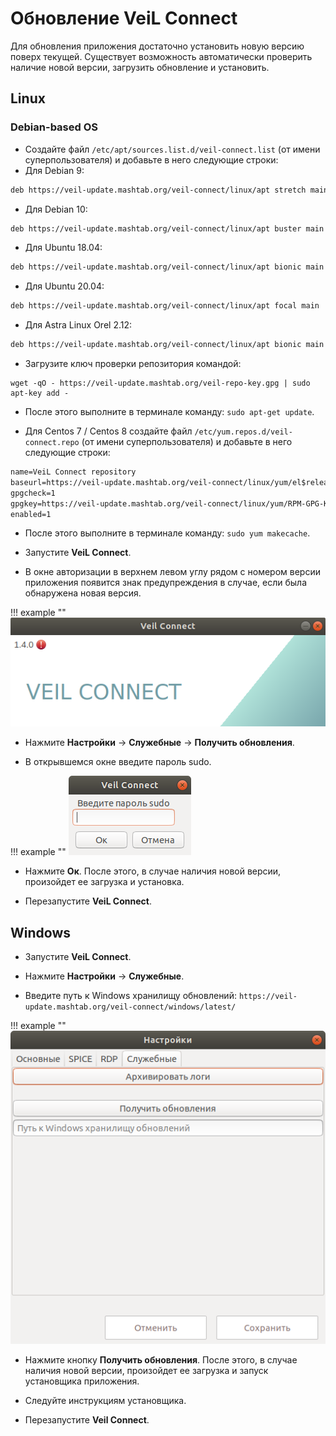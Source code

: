 # Обновление VeiL Connect
Для обновления приложения достаточно установить новую версию поверх текущей.
Существует возможность автоматически проверить наличие новой версии, загрузить обновление и установить.

## Linux
### Debian-based OS
- Создайте файл `/etc/apt/sources.list.d/veil-connect.list` (от имени суперпользователя) и добавьте в него следующие строки:
- Для Debian 9:
```markdown
deb https://veil-update.mashtab.org/veil-connect/linux/apt stretch main
```
- Для Debian 10:
```markdown
deb https://veil-update.mashtab.org/veil-connect/linux/apt buster main
```
- Для Ubuntu 18.04:
```markdown
deb https://veil-update.mashtab.org/veil-connect/linux/apt bionic main
```
- Для Ubuntu 20.04:
```markdown
deb https://veil-update.mashtab.org/veil-connect/linux/apt focal main
```
- Для Astra Linux Orel 2.12:
```markdown
deb https://veil-update.mashtab.org/veil-connect/linux/apt bionic main
```
- Загрузите ключ проверки репозитория командой:
```
wget -qO - https://veil-update.mashtab.org/veil-repo-key.gpg | sudo apt-key add -
```
- После этого выполните в терминале команду: `sudo apt-get update`.

- Для Centos 7 / Centos 8 cоздайте файл `/etc/yum.repos.d/veil-connect.repo` (от имени суперпользователя) и добавьте в него следующие строки:
```markdown
name=VeiL Connect repository
baseurl=https://veil-update.mashtab.org/veil-connect/linux/yum/el$releasever/$basearch
gpgcheck=1
gpgkey=https://veil-update.mashtab.org/veil-connect/linux/yum/RPM-GPG-KEY-veil-connect
enabled=1
```
- После этого выполните в терминале команду: `sudo yum makecache`.

- Запустите **VeiL Connect**.

- В окне авторизации в верхнем левом углу рядом с номером версии приложения появится знак предупреждения
в случае, если была обнаружена новая версия.

!!! example ""
    ![image](../_assets/vdi/thin_client/new_version_available.png)

- Нажмите **Настройки** -> **Служебные** -> **Получить обновления**.

- В открывшемся окне введите пароль sudo.

!!! example ""
    ![image](../_assets/vdi/thin_client/sudo_pass_window.png)

- Нажмите **Ок**. После этого, в случае наличия новой версии, произойдет ее загрузка и установка.

- Перезапустите **VeiL Connect**.


## Windows

- Запустите **VeiL Connect**.

- Нажмите **Настройки** -> **Служебные**.

- Введите путь к Windows хранилищу обновлений: `https://veil-update.mashtab.org/veil-connect/windows/latest/`

!!! example ""
    ![image](../_assets/vdi/thin_client/windows_updates_url.png)

- Нажмите кнопку **Получить обновления**. После этого, в случае наличия новой версии, произойдет ее загрузка и
запуск установщика приложения.

- Следуйте инструкциям установщика.

- Перезапустите **Veil Connect**.
